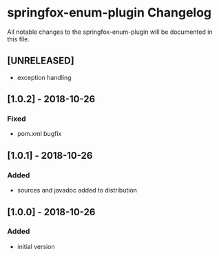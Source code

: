 # springfox-enum-plugin Changelog
All notable changes to the springfox-enum-plugin will be documented in this file.

## [UNRELEASED]
- exception handling

## [1.0.2] - 2018-10-26
### Fixed
- pom.xml bugfix

## [1.0.1] - 2018-10-26
### Added
- sources and javadoc added to distribution

## [1.0.0] - 2018-10-26
### Added
- initial version